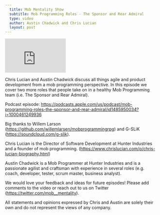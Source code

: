 ```yaml
---
  title: Mob Mentality Show
  subtitle: Mob Programming Roles - The Sponsor and Rear Admiral
  type: video
  author: Austin Chadwick and Chris Lucian
  layout: post
---
```


<iframe width="200" height="113" src="https://www.youtube.com/embed/K7Gy1s4UIhw?feature=oembed" frameborder="0" allow="accelerometer; autoplay; clipboard-write; encrypted-media; gyroscope; picture-in-picture; web-share" allowfullscreen title="Mob Programming Roles: The Sponsor and Rear Admiral"></iframe>

Chris Lucian and Austin Chadwick discuss all things agile and product development from a mob programming perspective. In this episode we cover two more roles that people take on in a healthy Mob Programming team (i.e. The Sponsor and Rear Admiral).

Podcast episode: https://podcasts.apple.com/us/podcast/mob-programming-roles-the-sponsor-and-rear-admiral/id1485950034?i=1000461249936 

Big thanks to Willem Larson (https://github.com/willemlarsen/mobprogrammingrpg) and G-SLiK (https://soundcloud.com/g-slik).

Chris Lucian is the Director of Software Development at Hunter Industries and a founder of mob programming. (https://www.chrislucian.com/p/chris-lucian-biography.html)

Austin Chadwick is a Mob Programmer at Hunter Industries and is a passionate agilist and craftsman with experience in several roles (e.g. coach, developer, tester, scrum master, business analyst). 

We would love your feedback and ideas for future episodes! Please add comments to the video or reach out to us on Twitter (https://twitter.com/mob__mentality).

All statements and opinions expressed by Chris and Austin are solely their own and do not represent the views of any company.

